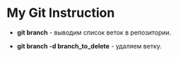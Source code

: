 # My Git Instruction

* **git branch** - выводим список веток в репозитории. 





* **git branch -d branch_to_delete** - удаляем ветку. 